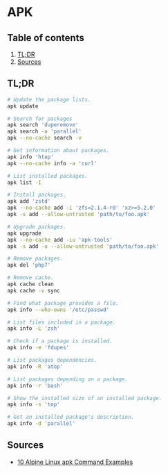 # APK

## Table of contents <!-- omit in toc -->

1. [TL;DR](#tldr)
1. [Sources](#sources)

## TL;DR

```sh
# Update the package lists.
apk update

# Search for packages
apk search 'duperemove'
apk search -a 'parallel'
apk --no-cache search -v

# Get information about packages.
apk info 'htop'
apk --no-cache info -a 'curl'

# List installed packages.
apk list -I

# Install packages.
apk add 'zstd'
apk --no-cache add -i 'zfs=2.1.4-r0' 'xz>=5.2.0'
apk -s add --allow-untrusted 'path/to/foo.apk'

# Upgrade packages.
apk upgrade
apk --no-cache add -iu 'apk-tools'
apk -s add -u --allow-untrusted 'path/to/foo.apk'

# Remove packages.
apk del 'php7'

# Remove cache.
apk cache clean
apk cache -v sync

# Find what package provides a file.
apk info --who-owns '/etc/passwd'

# List files included in a package.
apk info -L 'zsh'

# Check if a package is installed.
apk info -e 'fdupes'

# List packages dependencies.
apk info -R 'atop'

# List packages depending on a package.
apk info -r 'bash'

# Show the installed size of an installed package.
apk info -s 'top'

# Get an installed package's description.
apk info -d 'parallel'
```

## Sources

- [10 Alpine Linux apk Command Examples]

<!-- project's references -->
<!-- in-article references -->
<!-- internal references -->
<!-- external references -->
[10 alpine linux apk command examples]: https://www.cyberciti.biz/faq/10-alpine-linux-apk-command-examples/
